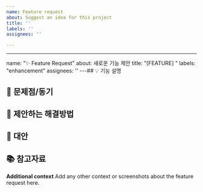```yaml
---
name: Feature request
about: Suggest an idea for this project
title: ''
labels: ''
assignees: ''

---
```


---

name: "✨ Feature Request"
about: 새로운 기능 제안
title: "[FEATURE] "
labels: "enhancement"
assignees: ''
---## 💡 기능 설명<!-- 어떤 기능을 원하시나요? -->

## 🤔 문제점/동기<!-- 이 기능이 왜 필요한가요? 어떤 문제를 해결하나요? -->

## 🎯 제안하는 해결방법<!-- 구현하고 싶은 기능에 대한 구체적인 설명 -->

## 🔄 대안<!-- 고려했던 다른 대안이 있다면 -->

## 📚 참고자료<!-- 참고할만한 자료, 스크린샷, 링크 등 -->

**Additional context**
Add any other context or screenshots about the feature request here.

